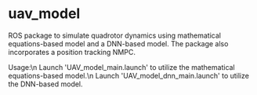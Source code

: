 # uav_model
ROS package to simulate quadrotor dynamics using mathematical equations-based model and a DNN-based model. The package also incorporates a position tracking NMPC.

Usage:\n
Launch 'UAV_model_main.launch' to utilize the mathematical equations-based model.\n
Launch 'UAV_model_dnn_main.launch' to utilize the DNN-based model.


